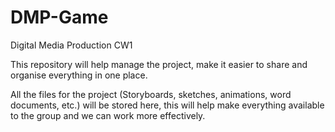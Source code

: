 # DMP-Game
Digital Media Production CW1

This repository will help manage the project, make it easier to share and organise everything in one place.

All the files for the project (Storyboards, sketches, animations, word documents, etc.) will be stored here, this will help make everything available to the group and we can work more effectively.
